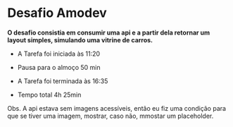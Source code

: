 # Desafio Amodev

**O desafio consistia em consumir uma api e a partir dela retornar um layout simples, simulando uma vitrine de carros.**

- A Tarefa foi iniciada às 11:20
- Pausa para o almoço 50 min
- A Tarefa foi terminada às 16:35

- Tempo total 4h 25min

Obs. A api estava sem imagens acessíveis, então eu fiz uma condição para que se tiver uma imagem, mostrar, caso não, mmostar um placeholder.
